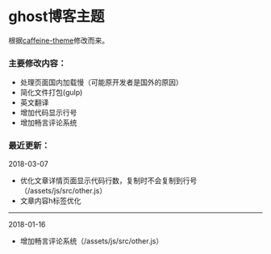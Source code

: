 # ghost博客主题
根据[caffeine-theme](https://github.com/kelyvin/caffeine-theme)修改而来。

### 主要修改内容：
* 处理页面国内加载慢（可能原开发者是国外的原因）
* 简化文件打包(gulp)
* 英文翻译
* 增加代码显示行号
* 增加畅言评论系统

### 最近更新：

2018-03-07
* 优化文章详情页面显示代码行数，复制时不会复制到行号（/assets/js/src/other.js）
* 文章内容h标签优化


***

2018-01-16
* 增加畅言评论系统（/assets/js/src/other.js）


